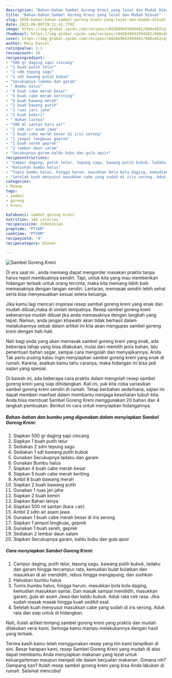 ```yaml
---
description: "Bahan-bahan Sambel Goreng Kreni yang lezat dan Mudah Dibuat"
title: "Bahan-bahan Sambel Goreng Kreni yang lezat dan Mudah Dibuat"
slug: 1050-bahan-bahan-sambel-goreng-kreni-yang-lezat-dan-mudah-dibuat
date: 2021-06-06T19:11:41.779Z
image: https://img-global.cpcdn.com/recipes/c04284964199dd42/680x482cq70/sambel-goreng-kreni-foto-resep-utama.jpg
thumbnail: https://img-global.cpcdn.com/recipes/c04284964199dd42/680x482cq70/sambel-goreng-kreni-foto-resep-utama.jpg
cover: https://img-global.cpcdn.com/recipes/c04284964199dd42/680x482cq70/sambel-goreng-kreni-foto-resep-utama.jpg
author: Mary Daniel
ratingvalue: 3.1
reviewcount: 10
recipeingredient:
- "500 gr daging sapi cincang"
- "1 buah putih telur"
- "2 sdm tepung sagu"
- "1 sdt bawang putih bubuk"
- "Secukupnya ladaku dan garam"
- " Bumbu halus"
- "4 buah cabe merah besar"
- "5 buah cabe merah keriting"
- "8 buah bawang merah"
- "2 buah bawang putih"
- "1 ruas jari jahe"
- "2 buah kemiri"
- " Bahan lainya"
- "500 ml santan kara air"
- "2 sdm air asam jawa"
- "1 buah cabe merah besar di iris serong"
- "1 jempol lengkuas geprek"
- "1 buah sereh geprek"
- "2 lembar daun salam"
- "Secukupnya garam kaldu bubu dan gula apsir"
recipeinstructions:
- "Campur daging, putih telur, tepung sagu, bawang putih bubuk, ladaku dan garam hingga tercampur rata, kemudian bulat bulatkan dan masukkan di air mendidih, rebus hingga mengapung, dan sisihkan"
- "Haluskan bumbu halus"
- "Tumis bumbu halus, hingga harum, masukkan bola bola daging, kemudian masukkan santai. Dan masak sampai mendidih, masukkan garam, gula air asam Jawa dan kaldu bubuk. Aduk rata cek rasa. Jika sudah masak masak hingga kuah sedikit esat."
- "Setelah kuah menyusut masukkan cabe yang sudah di iris serong. Aduk rata dan siap untuk di hidangkan."
categories:
- Resep
tags:
- sambel
- goreng
- kreni

katakunci: sambel goreng kreni 
nutrition: 166 calories
recipecuisine: Indonesian
preptime: "PT16M"
cooktime: "PT49M"
recipeyield: "4"
recipecategory: Dinner

---
```



![Sambel Goreng Kreni](https://img-global.cpcdn.com/recipes/c04284964199dd42/680x482cq70/sambel-goreng-kreni-foto-resep-utama.jpg)

Di era  saat ini , anda memang dapat mengorder masakan praktis tanpa harus repot membuatnya sendiri. Tapi, untuk kita yang mau memberikan hidangan terbaik untuk orang tercinta, maka kita memang lebih baik memasaknya dengan tangan sendiri. Lantaran, memasak sendiri lebih sehat serta bisa menyesuaikan sesuai selera keluarga.

Jika kamu lagi mencari inspirasi resep sambel goreng kreni yang enak dan mudah dibuat,maka di sinilah tempatnya. Resep sambel goreng kreni  sebenarnya mudah dibuat jika anda memasaknya dengan langkah yang tepat. Namun, anda jangan khawatir akan tidak berhasil dalam melakukannya 
sebab dalam artikel ini kita akan mengupas sambel goreng kreni dengan hati-hati.  



Nah bagi anda yang akan memasak sambel goreng kreni yang enak, ada beberapa tahap yang bisa dilakukan, mulai dari memilih jenis bahan, lalu penentuan bahan segar, sampai cara mengolah dan menyajikannya. Anda Tak perlu pusing kalau ingin menyiapkan sambel goreng kreni yang enak di rumah. Karena, asalkan kamu  tahu caranya, maka hidangan ini bisa jadi sajian yang spesial.

Di bawah ini, ada beberapa cara praktis  dalam mengolah resep sambel goreng kreni yang siap dihidangkan. Kali ini, yuk kita coba variasikan sambel goreng kreni sendiri di rumah. Tetap berbahan sederhana, sajian ini dapat memberi manfaat dalam membantu menjaga kesehatan tubuh kita. Anda bisa membuat Sambel Goreng Kreni menggunakan 20 bahan dan 4 langkah pembuatan. Berikut ini cara untuk menyiapkan hidangannya.

<!--inarticleads1-->

##### Bahan-bahan dan bumbu yang digunakan dalam menyiapkan Sambel Goreng Kreni:

1. Siapkan 500 gr daging sapi cincang
1. Siapkan 1 buah putih telur
1. Sediakan 2 sdm tepung sagu
1. Sediakan 1 sdt bawang putih bubuk
1. Gunakan Secukupnya ladaku dan garam
1. Gunakan  Bumbu halus
1. Siapkan 4 buah cabe merah besar
1. Siapkan 5 buah cabe merah keriting
1. Ambil 8 buah bawang merah
1. Siapkan 2 buah bawang putih
1. Gunakan 1 ruas jari jahe
1. Siapkan 2 buah kemiri
1. Siapkan  Bahan lainya
1. Siapkan 500 ml santan (kara +air)
1. Ambil 2 sdm air asam jawa
1. Gunakan 1 buah cabe merah besar di iris serong
1. Siapkan 1 jempol lengkuas, geprek
1. Gunakan 1 buah sereh, geprek
1. Sediakan 2 lembar daun salam
1. Siapkan Secukupnya garam, kaldu bubu dan gula apsir




<!--inarticleads2-->

##### Cara menyiapkan Sambel Goreng Kreni:

1. Campur daging, putih telur, tepung sagu, bawang putih bubuk, ladaku dan garam hingga tercampur rata, kemudian bulat bulatkan dan masukkan di air mendidih, rebus hingga mengapung, dan sisihkan
1. Haluskan bumbu halus
1. Tumis bumbu halus, hingga harum, masukkan bola bola daging, kemudian masukkan santai. Dan masak sampai mendidih, masukkan garam, gula air asam Jawa dan kaldu bubuk. Aduk rata cek rasa. Jika sudah masak masak hingga kuah sedikit esat.
1. Setelah kuah menyusut masukkan cabe yang sudah di iris serong. Aduk rata dan siap untuk di hidangkan.




Nah, itulah artikel tentang  sambel goreng kreni  yang praktis dan mudah dilakukan versi kami. Semoga kamu mampu melakukannya dengan hasil yang terbaik. 

Terima kasih kamu telah menggunakan resep yang tim kami tampilkan di sini. Besar harapan kami, resep  Sambel Goreng Kreni yang mudah di atas dapat membantu Anda menyiapkan makanan yang lezat untuk keluarga/teman maupun menjadi ide dalam berjualan makanan. Gimana nih? Gampang kan? Itulah resep sambel goreng kreni yang bisa Anda lakukan di rumah. Selamat mencoba!

